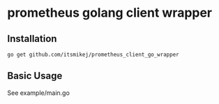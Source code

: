 prometheus golang client wrapper
============================

Installation
------------
```shell
go get github.com/itsmikej/prometheus_client_go_wrapper
```

Basic Usage
------------
See example/main.go
